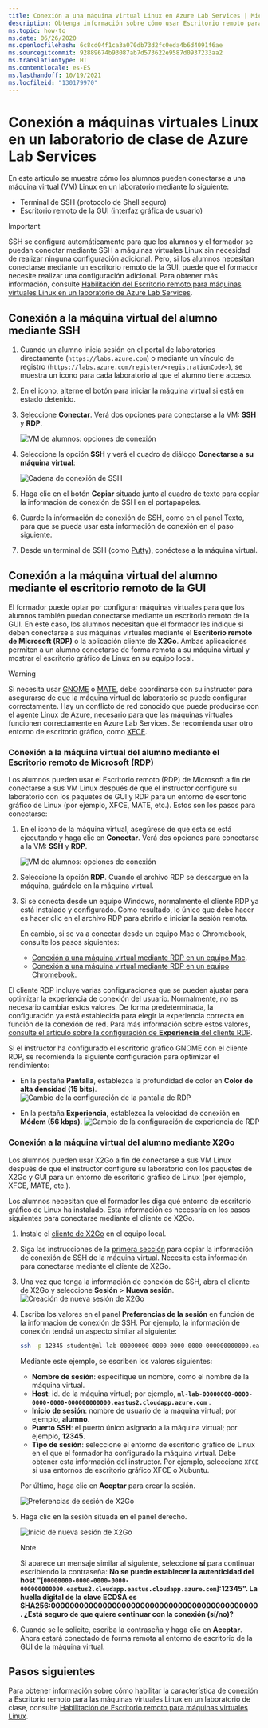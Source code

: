 ```yaml
---
title: Conexión a una máquina virtual Linux en Azure Lab Services | Microsoft Docs
description: Obtenga información sobre cómo usar Escritorio remoto para máquinas virtuales Linux en un laboratorio en Azure Lab Services.
ms.topic: how-to
ms.date: 06/26/2020
ms.openlocfilehash: 6c8cd04f1ca3a070db73d2fc0eda4b6d4091f6ae
ms.sourcegitcommit: 92889674b93087ab7d573622e9587d0937233aa2
ms.translationtype: HT
ms.contentlocale: es-ES
ms.lasthandoff: 10/19/2021
ms.locfileid: "130179970"
---
```

# <a name="connect-to-linux-virtual-machines-in-a-classroom-lab-of-azure-lab-services"></a>Conexión a máquinas virtuales Linux en un laboratorio de clase de Azure Lab Services
En este artículo se muestra cómo los alumnos pueden conectarse a una máquina virtual (VM) Linux en un laboratorio mediante lo siguiente:
- Terminal de SSH (protocolo de Shell seguro)
- Escritorio remoto de la GUI (interfaz gráfica de usuario)

> [!IMPORTANT] 
> SSH se configura automáticamente para que los alumnos y el formador se puedan conectar mediante SSH a máquinas virtuales Linux sin necesidad de realizar ninguna configuración adicional. Pero, si los alumnos necesitan conectarse mediante un escritorio remoto de la GUI, puede que el formador necesite realizar una configuración adicional.  Para obtener más información, consulte [Habilitación del Escritorio remoto para máquinas virtuales Linux en un laboratorio de Azure Lab Services](how-to-enable-remote-desktop-linux.md).

## <a name="connect-to-the-student-vm-using-ssh"></a>Conexión a la máquina virtual del alumno mediante SSH

1. Cuando un alumno inicia sesión en el portal de laboratorios directamente (`https://labs.azure.com`) o mediante un vínculo de registro (`https://labs.azure.com/register/<registrationCode>`), se muestra un icono para cada laboratorio al que el alumno tiene acceso. 
   
1. En el icono, alterne el botón para iniciar la máquina virtual si está en estado detenido. 

2. Seleccione **Conectar**. Verá dos opciones para conectarse a la VM: **SSH** y **RDP**.

    ![VM de alumnos: opciones de conexión](./media/how-to-enable-remote-desktop-linux/student-vm-connect-options.png)

3. Seleccione la opción **SSH** y verá el cuadro de diálogo **Conectarse a su máquina virtual**:  

    ![Cadena de conexión de SSH](./media/how-to-enable-remote-desktop-linux/ssh-connection-string.png)

4. Haga clic en el botón **Copiar** situado junto al cuadro de texto para copiar la información de conexión de SSH en el portapapeles. 

5. Guarde la información de conexión de SSH, como en el panel Texto, para que se pueda usar esta información de conexión en el paso siguiente.

6. Desde un terminal de SSH (como [Putty](https://www.putty.org/)), conéctese a la máquina virtual.

## <a name="connect-to-the-student-vm-using-gui-remote-desktop"></a>Conexión a la máquina virtual del alumno mediante el escritorio remoto de la GUI
El formador puede optar por configurar máquinas virtuales para que los alumnos también puedan conectarse mediante un escritorio remoto de la GUI.  En este caso, los alumnos necesitan que el formador les indique si deben conectarse a sus máquinas virtuales mediante el **Escritorio remoto de Microsoft (RDP)** o la aplicación cliente de **X2Go**.  Ambas aplicaciones permiten a un alumno conectarse de forma remota a su máquina virtual y mostrar el escritorio gráfico de Linux en su equipo local.

> [!WARNING]
>  Si necesita usar [GNOME](https://www.gnome.org/) o [MATE](https://mate-desktop.org/), debe coordinarse con su instructor para asegurarse de que la máquina virtual de laboratorio se puede configurar correctamente.  Hay un conflicto de red conocido que puede producirse con el agente Linux de Azure, necesario para que las máquinas virtuales funcionen correctamente en Azure Lab Services.  Se recomienda usar otro entorno de escritorio gráfico, como [XFCE](https://www.xfce.org/).

### <a name="connect-to-the-student-vm-using-microsoft-remote-desktop-rdp"></a>Conexión a la máquina virtual del alumno mediante el Escritorio remoto de Microsoft (RDP)
Los alumnos pueden usar el Escritorio remoto (RDP) de Microsoft a fin de conectarse a sus VM Linux después de que el instructor configure su laboratorio con los paquetes de GUI y RDP para un entorno de escritorio gráfico de Linux (por ejemplo, XFCE, MATE, etc.). Estos son los pasos para conectarse: 

1. En el icono de la máquina virtual, asegúrese de que esta se está ejecutando y haga clic en **Conectar**. Verá dos opciones para conectarse a la VM: **SSH** y **RDP**.

    ![VM de alumnos: opciones de conexión](./media/how-to-enable-remote-desktop-linux/student-vm-connect-options.png)
2. Seleccione la opción **RDP**.  Cuando el archivo RDP se descargue en la máquina, guárdelo en la máquina virtual.

3. Si se conecta desde un equipo Windows, normalmente el cliente RDP ya está instalado y configurado.  Como resultado, lo único que debe hacer es hacer clic en el archivo RDP para abrirlo e iniciar la sesión remota.

    En cambio, si se va a conectar desde un equipo Mac o Chromebook, consulte los pasos siguientes:
   - [Conexión a una máquina virtual mediante RDP en un equipo Mac](connect-virtual-machine-mac-remote-desktop.md).
   - [Conexión a una máquina virtual mediante RDP en un equipo Chromebook](connect-virtual-machine-chromebook-remote-desktop.md).

El cliente RDP incluye varias configuraciones que se pueden ajustar para optimizar la experiencia de conexión del usuario.  Normalmente, no es necesario cambiar estos valores.  De forma predeterminada, la configuración ya está establecida para elegir la experiencia correcta en función de la conexión de red.  Para más información sobre estos valores, [consulte el artículo sobre la configuración de **Experiencia** del cliente RDP](/windows-server/administration/performance-tuning/role/remote-desktop/session-hosts#client-experience-settings).

Si el instructor ha configurado el escritorio gráfico GNOME con el cliente RDP, se recomienda la siguiente configuración para optimizar el rendimiento:
- En la pestaña **Pantalla**, establezca la profundidad de color en **Color de alta densidad (15 bits)**.
    ![Cambio de la configuración de la pantalla de RDP](./media/how-to-enable-remote-desktop-linux/rdp-display-settings.png)

- En la pestaña **Experiencia**, establezca la velocidad de conexión en **Módem (56 kbps)**.
    ![Cambio de la configuración de experiencia de RDP](./media/how-to-enable-remote-desktop-linux/rdp-experience-settings.png)

### <a name="connect-to-the-student-vm-using-x2go"></a>Conexión a la máquina virtual del alumno mediante X2Go
Los alumnos pueden usar X2Go a fin de conectarse a sus VM Linux después de que el instructor configure su laboratorio con los paquetes de X2Go y GUI para un entorno de escritorio gráfico de Linux (por ejemplo, XFCE, MATE, etc.).

Los alumnos necesitan que el formador les diga qué entorno de escritorio gráfico de Linux ha instalado.  Esta información es necesaria en los pasos siguientes para conectarse mediante el cliente de X2Go.

1. Instale el [cliente de X2Go](https://wiki.x2go.org/doku.php/doc:installation:x2goclient) en el equipo local.

1. Siga las instrucciones de la [primera sección](how-to-use-remote-desktop-linux-student.md#connect-to-the-student-vm-using-ssh) para copiar la información de conexión de SSH de la máquina virtual.  Necesita esta información para conectarse mediante el cliente de X2Go.

1. Una vez que tenga la información de conexión de SSH, abra el cliente de X2Go y seleccione **Sesión** > **Nueva sesión**.
   ![Creación de nueva sesión de X2Go](./media/how-to-use-classroom-lab/x2go-new-session.png)

1. Escriba los valores en el panel **Preferencias de la sesión** en función de la información de conexión de SSH.  Por ejemplo, la información de conexión tendrá un aspecto similar al siguiente:

    ```bash
    ssh -p 12345 student@ml-lab-00000000-0000-0000-0000-000000000000.eastus2.cloudapp.azure.com
    ```

    Mediante este ejemplo, se escriben los valores siguientes:

   - **Nombre de sesión**: especifique un nombre, como el nombre de la máquina virtual.
   - **Host**: id. de la máquina virtual; por ejemplo, **`ml-lab-00000000-0000-0000-0000-000000000000.eastus2.cloudapp.azure.com`** .
   - **Inicio de sesión**: nombre de usuario de la máquina virtual; por ejemplo, **alumno**.
   - **Puerto SSH**: el puerto único asignado a la máquina virtual; por ejemplo, **12345**.
   - **Tipo de sesión**: seleccione el entorno de escritorio gráfico de Linux en el que el formador ha configurado la máquina virtual.  Debe obtener esta información del instructor.  Por ejemplo, seleccione `XFCE` si usa entornos de escritorio gráfico XFCE o Xubuntu.
        

    Por último, haga clic en **Aceptar** para crear la sesión.

    ![Preferencias de sesión de X2Go](./media/how-to-use-classroom-lab/x2go-session-preferences.png)

1.  Haga clic en la sesión situada en el panel derecho.

    ![Inicio de nueva sesión de X2Go](./media/how-to-use-classroom-lab/x2go-start-session.png)

    > [!NOTE] 
    > Si aparece un mensaje similar al siguiente, seleccione **sí** para continuar escribiendo la contraseña: **No se puede establecer la autenticidad del host "[`00000000-0000-0000-0000-000000000000.eastus2.cloudapp.eastus.cloudapp.azure.com`]:12345".  La huella digital de la clave ECDSA es SHA256:00000000000000000000000000000000000000000000. ¿Está seguro de que quiere continuar con la conexión (sí/no)?**

2. Cuando se le solicite, escriba la contraseña y haga clic en **Aceptar**.  Ahora estará conectado de forma remota al entorno de escritorio de la GUI de la máquina virtual.

## <a name="next-steps"></a>Pasos siguientes
Para obtener información sobre cómo habilitar la característica de conexión a Escritorio remoto para las máquinas virtuales Linux en un laboratorio de clase, consulte [Habilitación de Escritorio remoto para máquinas virtuales Linux](how-to-enable-remote-desktop-linux.md). 

